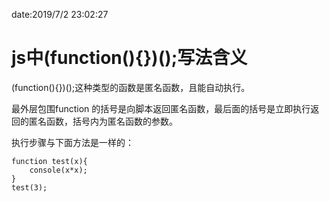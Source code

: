 date:2019/7/2 23:02:27

# js中(function(){})();写法含义

 (function(){})();这种类型的函数是匿名函数，且能自动执行。

最外层包围function 的括号是向脚本返回匿名函数，最后面的括号是立即执行返回的匿名函数，括号内为匿名函数的参数。

执行步骤与下面方法是一样的：

```
function test(x){
	console(x*x);
}
test(3);
```